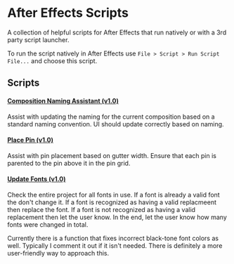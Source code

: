 # After Effects Scripts

A collection of helpful scripts for After Effects that run natively or with a 3rd party script launcher.

To run the script natively in After Effects use `File > Script > Run Script File...` and choose this script.

## Scripts

#### [Composition Naming Assistant (v1.0)](/scripts/Composition%20Naming%20Assistant.jsx)

Assist with updating the naming for the current composition based on a standard
naming convention. UI should update correctly based on naming.

#### [Place Pin (v1.0)](/scripts/Place%20Pin.jsx)

Assist with pin placement based on gutter width. Ensure that each pin is parented to
the pin above it in the pin grid.

#### [Update Fonts (v1.0)](/scripts/Update%20Fonts.jsx)

Check the entire project for all fonts in use. If a font is already a valid font
the don't change it. If a font is recognized as having a valid replacmeent then replace the
font. If a font is not recognized as having a valid replacement then let the user know. In the
end, let the user know how many fonts were changed in total.

Currently there is a function that fixes incorrect black-tone font colors as well. Typically I
comment it out if it isn't needed. There is definitely a more user-friendly way to approach this.

